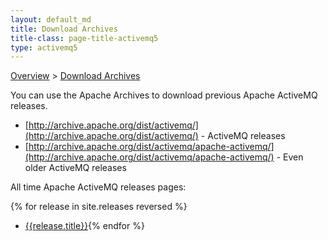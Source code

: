 ```yaml
---
layout: default_md
title: Download Archives 
title-class: page-title-activemq5
type: activemq5
---
```


 [Overview](overview) > [Download Archives](download-archives)

You can use the Apache Archives to download previous Apache ActiveMQ releases.

*   [http://archive.apache.org/dist/activemq/](http://archive.apache.org/dist/activemq/) - ActiveMQ releases
*   [http://archive.apache.org/dist/activemq/apache-activemq/](http://archive.apache.org/dist/activemq/apache-activemq/) - Even older ActiveMQ releases

All time Apache ActiveMQ releases pages:

{% for release in site.releases reversed %}
*   [{{release.title}}]({{release.url}}){% endfor %}

